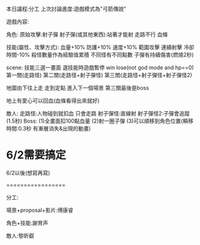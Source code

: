 本日議程:分工
上次討論進度:遊戲模式為"弓箭傳說"

遊戲內容:

角色:
原始攻擊:射子彈
射子彈(或其他東西):站著才能射 走路不行
血條


技能(屬性、攻擊方式):
血量+10%
防護+10%
速度+10%
範圍攻擊
連續射擊
冷卻時間-10%
殺怪數量作為經驗值累積 不同怪有不同點數
子彈有持續傷害(燃燒2秒)


scene:
技能三選一畫面
選技能時遊戲暫停
win
lose(not god mode and hp==0)
第一關(走路怪)
第二關(走路怪+射子彈怪)
第三關(走路怪+射子彈怪+射子彈怪2)

地圖由下往上走 走到定點 進入下一個場景
第三關最後是boss

地上有愛心可以回血(血條看得出來就好)



敵人:
走路怪:人物碰到就扣血 只會走路
射子彈怪:直線射
射子彈怪2:子彈會追蹤(1.5秒)
Boss:
(1)全畫面扣100點血量
(2)射一圈子彈
(3)可以順移到角色位置(瞬移時間:0.3秒 有漸層消失&出現的動畫)

6/2需要搞定
=================
6/2以後(想寫再寫)

=================

分工:

場景+proposal+影片:傅康睿

角色+技能:謝育声

敵人:黎昕叡









